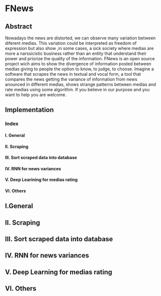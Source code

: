 # FNews
## Abstract
Nowadays the news are distorted, we can observe many variation between diferent medias. This variation could be interpreted as freedom of expression but also show ,in some cases, a sick society where medias are more a narssicistic business rather than an entity that understand their power and priorize the quality of the information.
FNews is an open source project wich aims to show the divergence of information posted between medias giving to people the option to know, to judge, to choose. Imagine a software that scrapes the news in textual and vocal form, a tool that  compares the news getting the variance of information from news anounced in different medias, shows strange patterns between medias and rate medias using some algorithm. If you believe in our purpose and you want to help you are welcome. 
## Implementation
### Index
#### I. General
#### II. Scraping
#### III. Sort scraped data into database
#### IV. RNN for news variances
#### V. Deep Learining for medias rating
#### VI. Others

## I.General

## II. Scraping

## III. Sort scraped data into database

## IV. RNN for news variances

## V. Deep Learning for medias rating

## VI. Others
